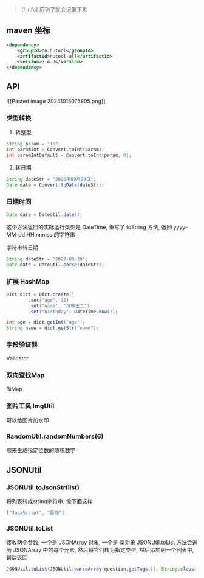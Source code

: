 > [! info] 用到了就会记录下来
## maven 坐标
```xml
<dependency>
    <groupId>cn.hutool</groupId>
    <artifactId>hutool-all</artifactId>
    <version>5.4.3</version>
</dependency>
```
## API
![[Pasted image 20241015075805.png]]
### 类型转换
1. 转整型
```java
String param = "10";
int paramInt = Convert.toInt(param);
int paramIntDefault = Convert.toInt(param, 0);
```

2. 转日期
```java
String dateStr = "2020年09月29日";
Date date = Convert.toDate(dateStr);
```

### 日期时间
```java
Date date = DateUtil.date();
```
这个方法返回的实际运行类型是 DateTime, 重写了 toString 方法, 返回 yyyy-MM-dd HH:mm:ss 的字符串

字符串转日期
```java
String dateStr = "2020-09-29";
Date date = DateUtil.parse(dateStr);
```

### 扩展 HashMap
```java
Dict dict = Dict.create()
        .set("age", 18)
        .set("name", "沉默王二")
        .set("birthday", DateTime.now());

int age = dict.getInt("age");
String name = dict.getStr("name");
```

### 字段验证器
Validator


### 双向查找Map
BiMap

### 图片工具 ImgUtil
可以给图片加水印

### RandomUtil.randomNumbers(6)
用来生成指定位数的随机数字

## JSONUtil
### JSONUtil.toJsonStr(list)
将列表转成string字符串, 像下面这样
```json
["JavaScript", "基础"]
```

### JSONUtil.toList
接收两个参数, 一个是 JSONArray 对象, 一个是 类对象
JSONUtil.toList 方法会遍历 JSONArray 中的每个元素, 然后将它们转为指定类型, 然后添加到一个列表中, 最后返回
```java
JSONUtil.toList(JSONUtil.parseArray(question.getTags()), String.class)
```

